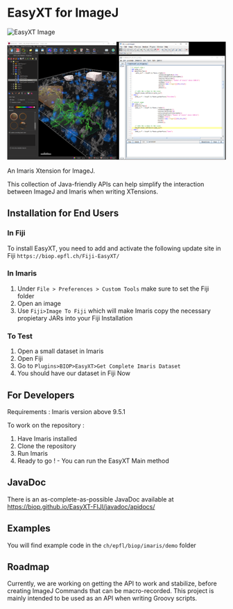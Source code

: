 # EasyXT for ImageJ

![EasyXT Image](https://raw.githubusercontent.com/lacan/EasyXT/master/EasyXT-Logo.jpg)

![ScreenShot](https://raw.githubusercontent.com/BIOP/EasyXT-FIJI/master/images/screenshot.png)

An Imaris Xtension for ImageJ. 

This collection of Java-friendly APIs can help simplify the interaction between ImageJ and Imaris when writing XTensions.

## Installation for End Users

### In Fiji
To install EasyXT, you need to add and activate the following update site in Fiji
`https://biop.epfl.ch/Fiji-EasyXT/`

### In Imaris
1. Under `File > Preferences > Custom Tools` make sure to set the Fiji folder
2. Open an image
3. Use `Fiji>Image To Fiji` which will make Imaris copy the necessary propietary JARs into your Fiji Installation

### To Test
1. Open a small dataset in Imaris
2. Open Fiji
3. Go to `Plugins>BIOP>EasyXT>Get Complete Imaris Dataset`
4. You should have our dataset in Fiji Now

## For Developers
Requirements : Imaris version above 9.5.1 

To work on the repository : 
1. Have Imaris installed 
2. Clone the repository
4. Run Imaris
5. Ready to go ! - You can run the EasyXT Main method

## JavaDoc
There is an as-complete-as-possible JavaDoc available at
https://biop.github.io/EasyXT-FIJI/javadoc/apidocs/

## Examples

You will find example code in the `ch/epfl/biop/imaris/demo` folder

## Roadmap
Currently, we are working on getting the API to work and stabilize, before creating ImageJ Commands that can be macro-recorded. This project is mainly intended to be used as an API when writing Groovy scripts. 